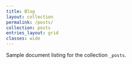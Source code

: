 ```yaml
---
title: Blog
layout: collection
permalink: /posts/
collection: posts
entries_layout: grid
classes: wide
---
```


Sample document listing for the collection `_posts`.
